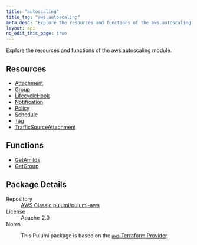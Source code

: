 ```yaml
---
title: "autoscaling"
title_tag: "aws.autoscaling"
meta_desc: "Explore the resources and functions of the aws.autoscaling module."
layout: api
no_edit_this_page: true
---
```


<!-- WARNING: this file was generated by Pulumi Docs Generator. -->
<!-- Do not edit by hand unless you're certain you know what you are doing! -->

Explore the resources and functions of the aws.autoscaling module.

<h2 id="resources">Resources</h2>
<ul class="api">
    <li><a href="attachment/" title="Attachment"><span class="api-symbol api-symbol--resource"></span>Attachment</a></li>
    <li><a href="group/" title="Group"><span class="api-symbol api-symbol--resource"></span>Group</a></li>
    <li><a href="lifecyclehook/" title="LifecycleHook"><span class="api-symbol api-symbol--resource"></span>LifecycleHook</a></li>
    <li><a href="notification/" title="Notification"><span class="api-symbol api-symbol--resource"></span>Notification</a></li>
    <li><a href="policy/" title="Policy"><span class="api-symbol api-symbol--resource"></span>Policy</a></li>
    <li><a href="schedule/" title="Schedule"><span class="api-symbol api-symbol--resource"></span>Schedule</a></li>
    <li><a href="tag/" title="Tag"><span class="api-symbol api-symbol--resource"></span>Tag</a></li>
    <li><a href="trafficsourceattachment/" title="TrafficSourceAttachment"><span class="api-symbol api-symbol--resource"></span>TrafficSourceAttachment</a></li>
</ul>

<h2 id="functions">Functions</h2>
<ul class="api">
    <li><a href="getamiids/" title="GetAmiIds"><span class="api-symbol api-symbol--function"></span>GetAmiIds</a></li>
    <li><a href="getgroup/" title="GetGroup"><span class="api-symbol api-symbol--function"></span>GetGroup</a></li>
</ul>

<h2 id="package-details">Package Details</h2>
<dl class="package-details">
	<dt>Repository</dt>
	<dd><a href="https://github.com/pulumi/pulumi-aws">AWS Classic pulumi/pulumi-aws</a></dd>
	<dt>License</dt>
	<dd>Apache-2.0</dd>
	<dt>Notes</dt>
	<dd><p>This Pulumi package is based on the <a href="https://github.com/hashicorp/terraform-provider-aws"><code>aws</code> Terraform Provider</a>.</p>
</dd>
</dl>

